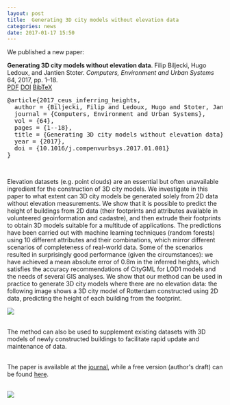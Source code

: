 ```yaml
---
layout: post
title:  Generating 3D city models without elevation data
categories: news
date: 2017-01-17 15:50
---
```


We published a new paper:

<div class="filteredelement"><strong>Generating 3D city models without elevation data</strong>. Filip Biljecki, Hugo Ledoux, and Jantien Stoter. <em>Computers, Environment and Urban Systems</em> 64, 2017, pp. 1&ndash;18. <br /> <a href="http://filip.biljecki.com/publications/2017_ceus_inferring_heights.pdf"><i class="fa fa-file-pdf-o"></i> PDF</a> <a href="http://dx.doi.org/10.1016/j.compenvurbsys.2017.01.001"><i class="fa fa-external-link"></i> DOI</a> <a href="#bib2017_ceus_inferring_heights" data-toggle="collapse"><i class="fa fa-caret-square-o-down"></i> BibTeX</a><div id="bib2017_ceus_inferring_heights" class="collapse" tabindex="-1"><pre class="bibtex">@article{2017_ceus_inferring_heights,
  author = {Biljecki, Filip and Ledoux, Hugo and Stoter, Jantien},
  journal = {Computers, Environment and Urban Systems},
  vol = {64},
  pages = {1--18},
  title = {Generating 3D city models without elevation data},
  year = {2017},
  doi = {10.1016/j.compenvurbsys.2017.01.001}
}</pre></div></div>

<br>

Elevation datasets (e.g. point clouds) are an essential but often unavailable ingredient for the construction of 3D city models. We investigate in this paper to what extent can 3D city models be generated solely from 2D data without elevation measurements. We show that it is possible to predict the height of buildings from 2D data (their footprints and attributes available in volunteered geoinformation and cadastre), and then extrude their footprints to obtain 3D models suitable for a multitude of applications. The predictions have been carried out with machine learning techniques (random forests) using 10 different attributes and their combinations, which mirror different scenarios of completeness of real-world data. Some of the scenarios resulted in surprisingly good performance (given the circumstances): we have achieved a mean absolute error of 0.8m in the inferred heights, which satisfies the accuracy recommendations of CityGML for LOD1 models and the needs of several GIS analyses. We show that our method can be used in practice to generate 3D city models where there are no elevation data: the following image shows a 3D city model of Rotterdam constructed using 2D data, predicting the height of each building from the footprint.

<img src="{{ site.baseurl }}/img/2017/ceus-generating2.png"/><br/><br/>


The method can also be used to supplement existing datasets with 3D models of newly constructed buildings to facilitate rapid update and maintenance of data.<br/><br/>

The paper is available at the <a href="http://dx.doi.org/10.1016/j.compenvurbsys.2017.01.001">journal</a>, while a free version (author's draft) can be found <a href="http://filip.biljecki.com/publications/2017_ceus_inferring_heights.pdf">here</a>.<br/><br/>

<a href="http://dx.doi.org/10.1016/j.compenvurbsys.2017.01.001"><img src="{{ site.baseurl }}/img/2017/ceus-generating1.png"/></a>